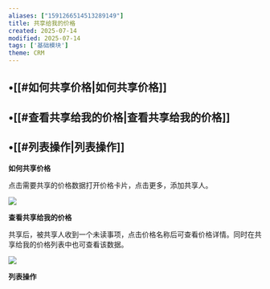 ```yaml
---
aliases: ["1591266514513289149"]
title: 共享给我的价格
created: 2025-07-14
modified: 2025-07-14
tags: ['基础模块']
theme: CRM
---
```


## •[[#如何共享价格|如何共享价格]]

## •[[#查看共享给我的价格|查看共享给我的价格]]

## •[[#列表操作|列表操作]]

**如何共享价格**

点击需要共享的价格数据打开价格卡片，点击更多，添加共享人。

![](https://myhelpdoc.oss-cn-heyuan.aliyuncs.com/mdimages/7c6d96fb7f71e6ccdbc11f8e3b98f6e1.jpg)

**查看共享给我的价格**

共享后，被共享人收到一个未读事项，点击价格名称后可查看价格详情。同时在共享给我的价格列表中也可查看该数据。

![](https://myhelpdoc.oss-cn-heyuan.aliyuncs.com/mdimages/401b511a82076122301b4b74b99135da.jpg)

**列表操作**


